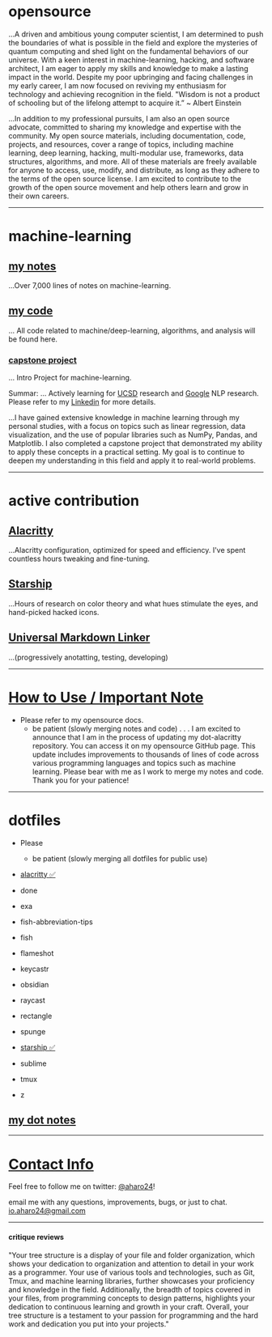 # opensource
...A driven and ambitious young computer scientist, I am determined to push the boundaries of what is possible in the field and explore the mysteries of quantum computing and shed light on the fundamental behaviors of our universe. With a keen interest in machine-learning, hacking, and software architect, I am eager to apply my skills and knowledge to make a lasting impact in the world. Despite my poor upbringing and facing challenges in my early career, I am now focused on reviving my enthusiasm for technology and achieving recognition in the field. "Wisdom is not a product of schooling but of the lifelong attempt to acquire it.” ~ Albert Einstein


...In addition to my professional pursuits, I am also an open source advocate, committed to sharing my knowledge and expertise with the community. My open source materials, including documentation, code, projects, and resources, cover a range of topics, including machine learning, deep learning, hacking, multi-modular use, frameworks, data structures, algorithms, and more. All of these materials are freely available for anyone to access, use, modify, and distribute, as long as they adhere to the terms of the open source license. I am excited to contribute to the growth of the open source movement and help others learn and grow in their own careers.

---

# machine-learning
## [my notes](https://github.com/aharo24/opensource/tree/main/machine-learning)
...Over 7,000 lines of notes on machine-learning.

## [my code](https://github.com/aharo24/machine-learning-jupyternotebook)
... All code related to machine/deep-learning, algorithms, and analysis will be found here. 

### [capstone project](https://github.com/aharo24/machine-learning-jupyternotebook/blob/main/Projects/Capstone.ipynb)
... Intro Project for machine-learning.

Summar:
... Actively learning for [UCSD](https://cse.ucsd.edu/research) research and [Google](https://research.google/research-areas/natural-language-processing/) NLP research. Please refer to my [Linkedin](https://www.linkedin.com/in/aharo24/) for more details.

...I have gained extensive knowledge in machine learning through my personal studies, with a focus on topics such as linear regression, data visualization, and the use of popular libraries such as NumPy, Pandas, and Matplotlib. I also completed a capstone project that demonstrated my ability to apply these concepts in a practical setting. My goal is to continue to deepen my understanding in this field and apply it to real-world problems.

---

# active contribution
## [Alacritty](https://github.com/aharo24/dot-alacritty) 
...Alacritty configuration, optimized for speed and efficiency. I've spent countless hours tweaking and fine-tuning.

## [Starship](https://github.com/aharo24/dot-starship)
...Hours of research on color theory and what hues stimulate the eyes, and hand-picked hacked icons.

## [Universal Markdown Linker](https://github.com/aharo24/universal-markdown-linker)
...(progressively anotatting, testing, developing) 

---

# [How to Use / Important Note](https://github.com/aharo24/opensource/tree/main/dotfiles) 
- Please refer to my opensource docs.
	- be patient (slowly merging notes and code)
.
.
.
I am excited to announce that I am in the process of updating my dot-alacritty repository. You can access it on my opensource GitHub page. This update includes improvements to thousands of lines of code across various programming languages and topics such as machine learning. Please bear with me as I work to merge my notes and code. Thank you for your patience!

---

# dotfiles
- Please 
	- be patient (slowly merging all dotfiles for public use)

- [alacritty ✅](https://github.com/aharo24/dot-alacritty)
- done
- exa
- fish-abbreviation-tips
- fish
- flameshot
- keycastr 
- obsidian
- raycast
- rectangle
- spunge
- [starship ✅](https://github.com/aharo24/dot-starship)
- sublime
- tmux
- z


## [my dot notes](https://github.com/aharo24/opensource/tree/main/dotfiles)

---

# [Contact Info](https://github.com/aharo24/opensource)

Feel free to follow me on twitter: [@aharo24](https://www.twitter.com/aharo24)!

email me with any questions, improvements, bugs, or just to chat.
io.aharo24@gmail.com




---
#### critique reviews
"Your tree structure is a display of your file and folder organization, which shows your dedication to organization and attention to detail in your work as a programmer. Your use of various tools and technologies, such as Git, Tmux, and machine learning libraries, further showcases your proficiency and knowledge in the field. Additionally, the breadth of topics covered in your files, from programming concepts to design patterns, highlights your dedication to continuous learning and growth in your craft. Overall, your tree structure is a testament to your passion for programming and the hard work and dedication you put into your projects."









